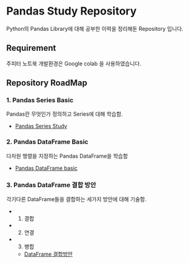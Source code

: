 # Pandas Study Repository
Python의 Pandas Library에 대해 공부한 이력을 정리해둔 Repository 입니다.

## Requirement
주피터 노트북 개발환경은 Google colab 을 사용하였습니다. 

## Repository RoadMap
### 1. Pandas Series Basic
Pandas란 무엇인가 정의하고 Series에 대해 학습함.
- [Pandas Series Study](./Pandas_Series_basic.ipynb)

### 2. Pandas DataFrame Basic
다차원 행렬을 지정하는 Pandas DataFrame을 학습함
- [Pandas DataFrame basic](./Pandas_DataFrame_basic.ipynb)

### 3. Pandas DataFrame 결합 방안
각기다른 DataFrame들을 결합하는 세가지 방안에 대해 기술함.
- 1. 결합
- 2. 연결
- 3. 병합
    - [DataFrame 결합방안](./DataFrame_결합방안.ipynb)